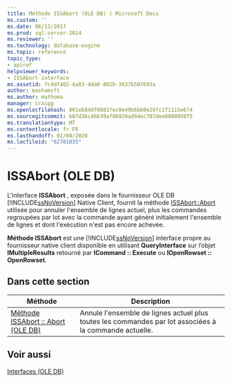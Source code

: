 ```yaml
---
title: Méthode ISSAbort (OLE DB) | Microsoft Docs
ms.custom: ''
ms.date: 06/13/2017
ms.prod: sql-server-2014
ms.reviewer: ''
ms.technology: database-engine
ms.topic: reference
topic_type:
- apiref
helpviewer_keywords:
- ISSAbort interface
ms.assetid: 7c4df482-4a83-4da0-802b-3637b507693a
author: mashamsft
ms.author: mathoma
manager: craigg
ms.openlocfilehash: 801eb84df08837ec8e49b6bb0e28fc1f1115e674
ms.sourcegitcommit: b87d36c46b39af8b929ad94ec707dee8800950f5
ms.translationtype: MT
ms.contentlocale: fr-FR
ms.lasthandoff: 02/08/2020
ms.locfileid: "62781035"
---
```

# <a name="issabort-ole-db"></a>ISSAbort (OLE DB)
  L'interface **ISSAbort** , exposée dans le fournisseur OLE DB [!INCLUDE[ssNoVersion](../../includes/ssnoversion-md.md)] Native Client, fournit la méthode [ISSAbort::Abort](../../relational-databases/native-client-ole-db-interfaces/issabort-abort-ole-db.md) utilisée pour annuler l'ensemble de lignes actuel, plus les commandes regroupées par lot avec la commande ayant généré initialement l'ensemble de lignes et dont l'exécution n'est pas encore achevée.  
  
 **Méthode ISSAbort** est une [!INCLUDE[ssNoVersion](../../includes/ssnoversion-md.md)] interface propre au fournisseur native client disponible en utilisant **QueryInterface** sur l’objet **IMultipleResults** retourné par **ICommand :: Execute** ou **IOpenRowset :: OpenRowset**.  
  
## <a name="in-this-section"></a>Dans cette section  
  
|Méthode|Description|  
|------------|-----------------|  
|[Méthode ISSAbort :: Abort &#40;OLE DB&#41;](../../relational-databases/native-client-ole-db-interfaces/issabort-abort-ole-db.md)|Annule l'ensemble de lignes actuel plus toutes les commandes par lot associées à la commande actuelle.|  
  
## <a name="see-also"></a>Voir aussi  
 [Interfaces &#40;OLE DB&#41;](../../../2014/database-engine/dev-guide/interfaces-ole-db.md)  
  
  
